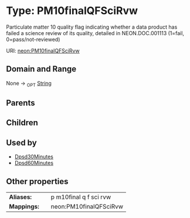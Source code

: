 
# Type: PM10finalQFSciRvw


Particulate matter 10 quality flag indicating whether a data product has failed a science review of its quality, detailed in NEON.DOC.001113 (1=fail, 0=pass/not-reviewed)

URI: [neon:PM10finalQFSciRvw](https://data.neonscience.org/PM10finalQFSciRvw)


## Domain and Range

None ->  <sub>OPT</sub> [String](types/String.md)

## Parents


## Children


## Used by

 * [Dpsd30Minutes](Dpsd30Minutes.md)
 * [Dpsd60Minutes](Dpsd60Minutes.md)

## Other properties

|  |  |  |
| --- | --- | --- |
| **Aliases:** | | p m10final q f sci rvw |
| **Mappings:** | | neon:PM10finalQFSciRvw |

